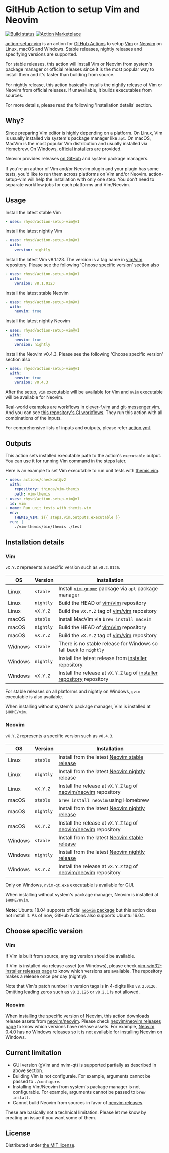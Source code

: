 GitHub Action to setup Vim and Neovim
=====================================
[![Build status][ci-badge]][ci]
[![Action Marketplace][release-badge]][marketplace]

[action-setup-vim][proj] is an action for [GitHub Actions][github-actions] to setup [Vim][vim] or
[Neovim][neovim] on Linux, macOS and Windows. Stable releases, nightly releases and specifying
versions are supported.

For stable releases, this action will install Vim or Neovim from system's package manager or
official releases since it is the most popular way to install them and it's faster than building
from source.

For nightly release, this action basically installs the nightly release of Vim or Neovim from
official releases. If unavailable, it builds executables from sources.

For more details, please read the following 'Installation details' section.

## Why?

Since preparing Vim editor is highly depending on a platform. On Linux, Vim is usually installed via
system's package manager like `apt`. On macOS, MacVim is the most popular Vim distribution and
usually installed via Homebrew. On Windows, [official installers][win-inst] are provided.

Neovim provides releases [on GitHub][neovim-release] and system package managers.

If you're an author of Vim and/or Neovim plugin and your plugin has some tests, you'd like to run
them across platforms on Vim and/or Neovim. action-setup-vim will help the installation with only
one step. You don't need to separate workflow jobs for each platforms and Vim/Neovim.

## Usage

Install the latest stable Vim

```yaml
- uses: rhysd/action-setup-vim@v1
```

Install the latest nightly Vim

```yaml
- uses: rhysd/action-setup-vim@v1
  with:
    version: nightly
```

Install the latest Vim v8.1.123. The version is a tag name in [vim/vim][vim] repository. Please see
the following 'Choose specific version' section also

```yaml
- uses: rhysd/action-setup-vim@v1
  with:
    version: v8.1.0123
```

Install the latest stable Neovim

```yaml
- uses: rhysd/action-setup-vim@v1
  with:
    neovim: true
```

Install the latest nightly Neovim

```yaml
- uses: rhysd/action-setup-vim@v1
  with:
    neovim: true
    version: nightly
```

Install the Neovim v0.4.3. Please see the following 'Choose specific version' section also

```yaml
- uses: rhysd/action-setup-vim@v1
  with:
    neovim: true
    version: v0.4.3
```

After the setup, `vim` executable will be available for Vim and `nvim` executable will be available
for Neovim.

Real-world examples are workflows in [clever-f.vim][clever-f-workflow] and
[git-messenger.vim][git-messenger-workflow]. And you can see [this repository's CI workflows][ci].
They run this action with all combinations of the inputs.

For comprehensive lists of inputs and outputs, please refer [action.yml](./action.yml).

## Outputs

This action sets installed executable path to the action's `executable` output. You can use it for
running Vim command in the steps later.

Here is an example to set Vim executable to run unit tests with [themis.vim][vim-themis].

```yaml
- uses: actions/checkout@v2
  with:
    repository: thinca/vim-themis
    path: vim-themis
- uses: rhysd/action-setup-vim@v1
  id: vim
- name: Run unit tests with themis.vim
  env:
    THEMIS_VIM: ${{ steps.vim.outputs.executable }}
  run: |
    ./vim-themis/bin/themis ./test
```

## Installation details

### Vim

`vX.Y.Z` represents a specific version such as `v8.2.0126`.

| OS      | Version   | Installation                                                                       |
|---------|-----------|------------------------------------------------------------------------------------|
| Linux   | `stable`  | Install [`vim-gnome`][ubuntu-vim] package via `apt` package manager                |
| Linux   | `nightly` | Build the HEAD of [vim/vim][vim] repository                                        |
| Linux   | `vX.Y.Z`  | Build the `vX.Y.Z` tag of [vim/vim][vim] repository                                |
| macOS   | `stable`  | Install MacVim via `brew install macvim`                                           |
| macOS   | `nightly` | Build the HEAD of [vim/vim][vim] repository                                        |
| macOS   | `vX.Y.Z`  | Build the `vX.Y.Z` tag of [vim/vim][vim] repository                                |
| Widnows | `stable`  | There is no stable release for Windows so fall back to `nightly`                   |
| Windows | `nightly` | Install the latest release from [installer repository][win-inst]                   |
| Windows | `vX.Y.Z`  | Install the release at `vX.Y.Z` tag of [installer repository][win-inst] repository |

For stable releases on all platforms and nightly on Windows, `gvim` executable is also available.

When installing without system's package manager, Vim is installed at `$HOME/vim`.

### Neovim

`vX.Y.Z` represents a specific version such as `v0.4.3`.

| OS      | Version   | Installation                                                              |
|---------|-----------|---------------------------------------------------------------------------|
| Linux   | `stable`  | Install from the latest [Neovim stable release][nvim-stable]              |
| Linux   | `nightly` | Install from the latest [Neovim nightly release][nvim-nightly]            |
| Linux   | `vX.Y.Z`  | Install the release at `vX.Y.Z` tag of [neovim/neovim][neovim] repository |
| macOS   | `stable`  | `brew install neovim` using Homebrew                                      |
| macOS   | `nightly` | Install from the latest [Neovim nightly release][nvim-nightly]            |
| macOS   | `vX.Y.Z`  | Install the release at `vX.Y.Z` tag of [neovim/neovim][neovim] repository |
| Windows | `stable`  | Install from the latest [Neovim stable release][nvim-stable]              |
| Windows | `nightly` | Install from the latest [Neovim nightly release][nvim-nightly]            |
| Windows | `vX.Y.Z`  | Install the release at `vX.Y.Z` tag of [neovim/neovim][neovim] repository |

Only on Windows, `nvim-qt.exe` executable is available for GUI.

When installing without system's package manager, Neovim is installed at `$HOME/nvim`.

**Note:** Ubuntu 18.04 supports official [`neovim` package][ubuntu-nvim] but this action does not
install it. As of now, GitHub Actions also supports Ubuntu 16.04.

## Choose specific version

### Vim

If Vim is built from source, any tag version should be available.

If Vim is installed via release asset (on Windows), please check
[vim-win32-installer releases page][win-inst-release] to know which versions are available.
The repository makes a release once per day (nightly).

Note that Vim's patch number in version tags is in 4-digits like `v8.2.0126`. Omitting leading
zeros such as `v8.2.126` or `v8.2.1` is not allowed.

### Neovim

When installing the specific version of Neovim, this action downloads release assets from
[neovim/neovim][neovim]. Please check [neovim/neovim releases page][neovim-release] to know which
versions have release assets. For example,
[Neovim 0.4.0](https://github.com/neovim/neovim/releases/tag/v0.4.0) has no Windows releases so it
is not available for installing Neovim on Windows.

## Current limitation

- GUI version (gVim and nvim-qt) is supported partially as described in above section.
- Building Vim is not configurale. For example, arguments cannot be passed to `./configure`.
- Installing Vim/Neovim from system's package manager is not configurable. For example, arguments cannot be passed to `brew install`.
- Cannot build Neovim from sources in favor of [neovim releases][neovim-release].

These are basically not a technical limitation. Please let me know by creating an issue if you want
some of them.

## License

Distributed under [the MIT license](./LICENSE.txt).

[ci-badge]: https://github.com/rhysd/action-setup-vim/workflows/CI/badge.svg?branch=master&event=push
[ci]: https://github.com/rhysd/action-setup-vim/actions?query=workflow%3ACI+branch%3Amaster
[release-badge]: https://img.shields.io/github/v/release/rhysd/action-setup-vim.svg
[marketplace]: https://github.com/marketplace/actions/setup-vim
[proj]: https://github.com/rhysd/action-setup-vim
[github-actions]: https://github.com/features/actions
[vim]: https://github.com/vim/vim
[neovim]: https://github.com/neovim/neovim
[win-inst]: https://github.com/vim/vim-win32-installer
[nvim-stable]: https://github.com/neovim/neovim/releases/tag/stable
[nvim-nightly]: https://github.com/neovim/neovim/releases/tag/nightly
[clever-f-workflow]: https://github.com/rhysd/clever-f.vim/blob/master/.github/workflows/ci.yml
[git-messenger-workflow]: https://github.com/rhysd/git-messenger.vim/blob/master/.github/workflows/ci.yml
[ubuntu-vim]: https://packages.ubuntu.com/search?keywords=vim-gnome
[ubuntu-nvim]: https://packages.ubuntu.com/search?keywords=neovim
[vim-themis]: https://github.com/thinca/vim-themis
[win-inst-release]: https://github.com/vim/vim-win32-installer/releases
[neovim-release]: https://github.com/neovim/neovim/releases
[generate-pat]: https://github.com/settings/tokens/new
[gh-action-secrets]: https://help.github.com/en/actions/automating-your-workflow-with-github-actions/creating-and-using-encrypted-secrets
